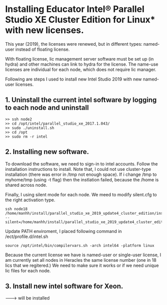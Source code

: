 # Installing Educator Intel® Parallel Studio XE Cluster Edition for Linux* with new licenses.

This year (2019), the licenses were renewed, but in different types: named-user instead of floating license. 

With floating license, lic management server software must be set up (in hydra) and other machines
can link to hydra for the license. The name-use licenses are individual for each node, which does 
not require lic manager.

Following are steps I used to install new Intel Studio 2019 with new named-user licenses.
## 1. Uninstall the current intel software by logging to each node and uninstall 
```
>> ssh node2
>> cd /opt/intel/parallel_studio_xe_2017.1.043/
>> sudo ./uninstall.sh 
>> cd /opt
>> sudo rm -r intel
```

## 2. Installing new software. 
To download the software, we need to sign-in to intel accounts. 
Follow the installation instructions to install. Note that, I could not use cluster-type installation (there was error in /tmp not enough space). If i change /tmp to myhome/tmp (using -t flag) then the instlation failed, because the /home is shared across node.

Finally, I using silent mode for each node. We meed to modify silent.cfg to the right activation type.
```
ssh node18 /home/manhh/install/parallel_studio_xe_2019_update4_cluster_edition/install.sh --silent=/home/manhh/install/parallel_studio_xe_2019_update4_cluster_edition/silent.cfg
```
Update PATH enviroment, I placed following command in /ect/profile.d/intel.sh 
```
source /opt/intel/bin/compilervars.sh -arch intel64 -platform linux
```
Because the current license we have is named-user or single-user license, I am currently set all nodes in
Heracles the same license number (one in 18 lics that we regitered.)
We need to make sure it works or if we need unique lic files for each node. 


## 3. Install new intel software for Xeon. 
---> will be installed

